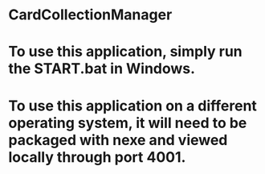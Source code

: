# CardCollectionManager
# To use this application, simply run the START.bat in Windows.
# To use this application on a different operating system, it will need to be packaged with nexe and viewed locally through port 4001.

 
